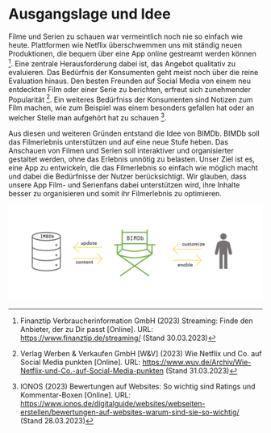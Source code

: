 # Ausgangslage und Idee

Filme und Serien zu schauen war vermeintlich noch nie so einfach wie heute. Plattformen wie Netflix überschwemmen uns mit ständig neuen Produktionen, die bequem über eine App online gestreamt werden können [^1]. Eine zentrale Herausforderung dabei ist, das Angebot qualitativ zu evaluieren. Das Bedürfnis der Konsumenten geht meist noch über die reine Evaluation hinaus. Den besten Freunden auf Social Media von einem neu entdeckten Film oder einer Serie zu berichten, erfreut sich zunehmender Popularität [^2]. Ein weiteres Bedürfniss der Konsumenten sind Notizen zum Film machen, wie zum Beispiel was einem besonders gefallen hat oder an welcher Stelle man aufgehört hat zu schauen [^3].

Aus diesen und weiteren Gründen entstand die Idee von BIMDb. BIMDb soll das Filmerlebnis unterstützen und auf eine neue Stufe heben. Das Anschauen von Filmen und Serien soll interaktiver und organisierter gestaltet werden, ohne das Erlebnis unnötig zu belasten. Unser Ziel ist es, eine App zu entwickeln, die das Filmerlebnis so einfach wie möglich macht und dabei die Bedürfnisse der Nutzer berücksichtigt. Wir glauben, dass unsere App Film- und Serienfans dabei unterstützen wird, ihre Inhalte besser zu organisieren und somit ihr Filmerlebnis zu optimieren.


![Overview](../assets/img/BIMDB_Overview.png)

[^1]: Finanztip Verbraucherinformation GmbH (2023) Streaming: Finde den Anbieter, der zu Dir passt [Online]. URL: https://www.finanztip.de/streaming/ (Stand 30.03.2023)

[^2]:Verlag Werben & Verkaufen GmbH [W&V] (2023) Wie Netflix und Co. auf Social Media punkten [Online]. URL: https://www.wuv.de/Archiv/Wie-Netflix-und-Co.-auf-Social-Media-punkten (Stand 31.03.2023)

[^3]: IONOS (2023) Bewertungen auf Websites: So wichtig sind Ratings und Kommentar-Boxen [Online]. URL: https://www.ionos.de/digitalguide/websites/webseiten-erstellen/bewertungen-auf-websites-warum-sind-sie-so-wichtig/ (Stand 28.03.2023)